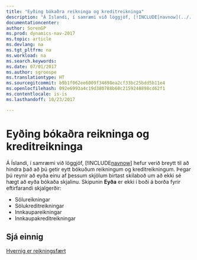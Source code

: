 ```yaml
---
title: "Eyðing bókaðra reikninga og kreditreikninga"
description: "Á Íslandi, í samræmi við löggjöf, [!INCLUDE[navnow](../../includes/navnow_md.md)] hefur verið breytt til að hindra það að þú getir eytt bókuðum reikningum og kreditreikningum."
documentationcenter: 
author: SorenGP
ms.prod: dynamics-nav-2017
ms.topic: article
ms.devlang: na
ms.tgt_pltfrm: na
ms.workload: na
ms.search.keywords: 
ms.date: 07/01/2017
ms.author: sgroespe
ms.translationtype: HT
ms.sourcegitcommit: b9b1f062ee6009f34698ea2cf33bc25bdd5b11e4
ms.openlocfilehash: 092e6993a4c19d380788b60c2159248898cd62f1
ms.contentlocale: is-is
ms.lasthandoff: 10/23/2017

---
```

# <a name="deleting-posted-invoices-and-credit-memos"></a>Eyðing bókaðra reikninga og kreditreikninga
Á Íslandi, í samræmi við löggjöf, [!INCLUDE[navnow](../../includes/navnow_md.md)] hefur verið breytt til að hindra það að þú getir eytt bókuðum reikningum og kreditreikningum. Þegar þú reynir að eyða einu af þessum skjölum birtast skilaboð um að ekki sé hægt að eyða bókaða skjalinu. Skipunin **Eyða** er ekki í boði á borða fyrir eftirfarandi skjalgerðir:  

- Sölureikningar  
- Sölukreditreikningar  
- Innkaupareikningar  
- Innkaupakreditreikningar  

## <a name="see-also"></a>Sjá einnig  
[Hvernig er reikningsfært](../../sales-how-invoice-sales.md)

